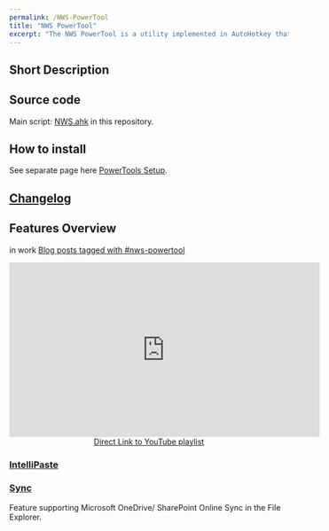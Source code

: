 ```yaml
---
permalink: /NWS-PowerTool
title: "NWS PowerTool"
excerpt: "The NWS PowerTool is a utility implemented in AutoHotkey that improve productivity and tools interconnectivity on Windows OS."
---
```


## Short Description

## Source code

Main script: [NWS.ahk](https://github.com/tdalon/ahk/blob/master/NWS.ahk) in this repository.

## How to install

See separate page here [PowerTools Setup](PowerTools-Setup).

## [Changelog](NWS-PowerTool-Changelog)

## Features Overview

in work
[Blog posts tagged with #nws-powertool](https://tdalon.blogspot.com/search/label/nws-powertool)

<div align="center"><iframe width="560" height="315" src="https://www.youtube.com/embed/videoseries?list=PLUSZfg60tAwLIIs8TpcOJIG9ghbQd5nHj" frameborder="0" allow="accelerometer; autoplay; encrypted-media; gyroscope; picture-in-picture" allowfullscreen></iframe><br><a href="https://www.youtube.com/playlist?list=PLUSZfg60tAwLIIs8TpcOJIG9ghbQd5nHj">Direct Link to YouTube playlist</a></div>

### [IntelliPaste](IntelliPaste)

### [Sync](Sync)

Feature supporting Microsoft OneDrive/ SharePoint Online Sync in the File Explorer.
